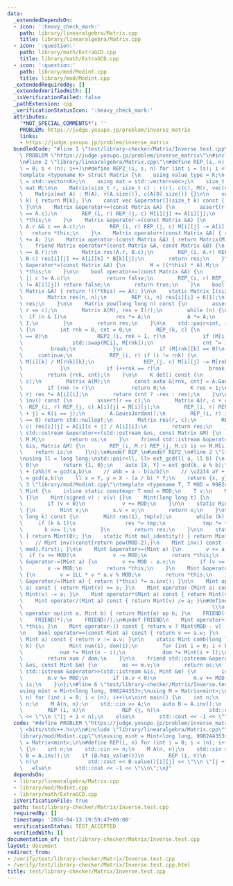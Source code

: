 ```yaml
---
data:
  _extendedDependsOn:
  - icon: ':heavy_check_mark:'
    path: library/linearalgebra/Matrix.cpp
    title: library/linearalgebra/Matrix.cpp
  - icon: ':question:'
    path: library/math/ExtraGCD.cpp
    title: library/math/ExtraGCD.cpp
  - icon: ':question:'
    path: library/mod/Modint.cpp
    title: library/mod/Modint.cpp
  _extendedRequiredBy: []
  _extendedVerifiedWith: []
  _isVerificationFailed: false
  _pathExtension: cpp
  _verificationStatusIcon: ':heavy_check_mark:'
  attributes:
    '*NOT_SPECIAL_COMMENTS*': ''
    PROBLEM: https://judge.yosupo.jp/problem/inverse_matrix
    links:
    - https://judge.yosupo.jp/problem/inverse_matrix
  bundledCode: "#line 1 \"test/library-checker/Matrix/Inverse.test.cpp\"\n#define\
    \ PROBLEM \"https://judge.yosupo.jp/problem/inverse_matrix\"\n#include <bits/stdc++.h>\n\
    \n#line 2 \"library/linearalgebra/Matrix.cpp\"\n#define REP_(i, n) for (int i\
    \ = 0; i < (n); i++)\n#define REP2_(i, s, n) for (int i = (s); i < (n); i++)\n\
    template <typename K> struct Matrix {\n    using value_type = K;\n    using vec\
    \ = std::vector<K>;\n    using mat = std::vector<vec>;\n    size_t r, c;\n   \
    \ mat M;\n\n    Matrix(size_t r, size_t c) : r(r), c(c), M(r, vec(c, K())) {}\n\
    \    Matrix(mat A) : M(A), r(A.size()), c(A[0].size()) {}\n\n    vec &operator[](size_t\
    \ k) { return M[k]; }\n    const vec &operator[](size_t k) const { return M[k];\
    \ }\n\n    Matrix &operator+=(const Matrix &A) {\n        assert(r == A.r && c\
    \ == A.c);\n        REP_(i, r) REP_(j, c) M[i][j] += A[i][j];\n        return\
    \ *this;\n    }\n    Matrix &operator-=(const Matrix &A) {\n        assert(r ==\
    \ A.r && c == A.c);\n        REP_(i, r) REP_(j, c) M[i][j] -= A[i][j];\n     \
    \   return *this;\n    }\n    Matrix operator+(const Matrix &A) { return Matrix(M)\
    \ += A; }\n    Matrix operator-(const Matrix &A) { return Matrix(M) -= A; }\n\n\
    \    friend Matrix operator*(const Matrix &A, const Matrix &B) {\n        assert(A.c\
    \ == B.r);\n        Matrix res(A.r, B.c);\n        REP_(i, A.r) REP_(k, A.c) REP_(j,\
    \ B.c) res[i][j] += A[i][k] * B[k][j];\n        return res;\n    }\n    Matrix\
    \ &operator*=(const Matrix &A) {\n        M = ((*this) * A).M;\n        return\
    \ *this;\n    }\n\n    bool operator==(const Matrix &A) {\n        if (r != A.r\
    \ || c != A.c)\n            return false;\n        REP_(i, r) REP_(j, c) if (M[i][j]\
    \ != A[i][j]) return false;\n        return true;\n    }\n    bool operator!=(const\
    \ Matrix &A) { return !((*this) == A); }\n\n    static Matrix I(size_t n) {\n\
    \        Matrix res(n, n);\n        REP_(i, n) res[i][i] = K(1);\n        return\
    \ res;\n    }\n\n    Matrix pow(long long n) const {\n        assert(n >= 0 &&\
    \ r == c);\n        Matrix A(M), res = I(r);\n        while (n) {\n          \
    \  if (n & 1)\n                res *= A;\n            A *= A;\n            n >>=\
    \ 1;\n        }\n        return res;\n    }\n\n    std::pair<int, int> GaussJordan()\
    \ {\n        int rnk = 0, cnt = 0;\n        REP_(k, c) {\n            if (M[rnk][k]\
    \ == 0)\n                REP2_(i, rnk + 1, r)\n            if (M[i][k] != 0) {\n\
    \                std::swap(M[i], M[rnk]);\n                cnt ^= 1;\n       \
    \         break;\n            }\n            if (M[rnk][k] == 0)\n           \
    \     continue;\n            REP_(i, r) if (i != rnk) {\n                K x =\
    \ M[i][k] / M[rnk][k];\n                REP_(j, c) M[i][j] -= M[rnk][j] * x;\n\
    \            }\n            if (++rnk == r)\n                break;\n        }\n\
    \        return {rnk, cnt};\n    }\n\n    K det() const {\n        assert(r ==\
    \ c);\n        Matrix A(M);\n        const auto &[rnk, cnt] = A.GaussJordan();\n\
    \        if (rnk != r)\n            return 0;\n        K res = 1;\n        REP_(i,\
    \ r) res *= A[i][i];\n        return (cnt ? -res : res);\n    }\n\n    std::optional<Matrix>\
    \ inv() const {\n        assert(r == c);\n        Matrix A(r, c + c);\n      \
    \  REP_(i, r) REP_(j, c) A[i][j] = M[i][j];\n        REP_(i, r) REP_(j, c) A[i][c\
    \ + j] = K(i == j);\n        A.GaussJordan();\n        REP_(i, r) if (A[i][i]\
    \ == 0) return std::nullopt;\n        Matrix res(r, c);\n        REP_(i, r) REP_(j,\
    \ c) res[i][j] = A[i][c + j] / A[i][i];\n        return res;\n    }\n\n    friend\
    \ std::ostream &operator<<(std::ostream &os, const Matrix &M) {\n        os <<\
    \ M.M;\n        return os;\n    }\n    friend std::istream &operator>>(std::istream\
    \ &is, Matrix &M) {\n        REP_(i, M.r) REP_(j, M.c) is >> M.M[i][j];\n    \
    \    return is;\n    }\n};\n#undef REP_\n#undef REP2_\n#line 2 \"library/math/ExtraGCD.cpp\"\
    \nusing ll = long long;\nstd::pair<ll, ll> ext_gcd(ll a, ll b) {\n    if (b ==\
    \ 0)\n        return {1, 0};\n    auto [X, Y] = ext_gcd(b, a % b);\n    // bX\
    \ + (a%b)Y = gcd(a,b)\n    // a%b = a - b(a/b)\n    // \u2234 aY + b(X-(a/b)Y)\
    \ = gcd(a,b)\n    ll x = Y, y = X - (a / b) * Y;\n    return {x, y};\n}\n#line\
    \ 3 \"library/mod/Modint.cpp\"\ntemplate <typename T, T MOD = 998244353> struct\
    \ Mint {\n    inline static constexpr T mod = MOD;\n    T v;\n    Mint() : v(0)\
    \ {}\n    Mint(signed v) : v(v) {}\n    Mint(long long t) {\n        v = t % MOD;\n\
    \        if (v < 0)\n            v += MOD;\n    }\n\n    static Mint raw(int v)\
    \ {\n        Mint x;\n        x.v = v;\n        return x;\n    }\n\n    Mint pow(long\
    \ long k) const {\n        Mint res(1), tmp(v);\n        while (k) {\n       \
    \     if (k & 1)\n                res *= tmp;\n            tmp *= tmp;\n     \
    \       k >>= 1;\n        }\n        return res;\n    }\n\n    static Mint add_identity()\
    \ { return Mint(0); }\n    static Mint mul_identity() { return Mint(1); }\n\n\
    \    // Mint inv()const{return pow(MOD-2);}\n    Mint inv() const { return Mint(ext_gcd(v,\
    \ mod).first); }\n\n    Mint &operator+=(Mint a) {\n        v += a.v;\n      \
    \  if (v >= MOD)\n            v -= MOD;\n        return *this;\n    }\n    Mint\
    \ &operator-=(Mint a) {\n        v += MOD - a.v;\n        if (v >= MOD)\n    \
    \        v -= MOD;\n        return *this;\n    }\n    Mint &operator*=(Mint a)\
    \ {\n        v = 1LL * v * a.v % MOD;\n        return *this;\n    }\n    Mint\
    \ &operator/=(Mint a) { return (*this) *= a.inv(); }\n\n    Mint operator+(Mint\
    \ a) const { return Mint(v) += a; }\n    Mint operator-(Mint a) const { return\
    \ Mint(v) -= a; }\n    Mint operator*(Mint a) const { return Mint(v) *= a; }\n\
    \    Mint operator/(Mint a) const { return Mint(v) /= a; }\n#define FRIEND(op)\
    \                                                             \\\n    friend Mint\
    \ operator op(int a, Mint b) { return Mint(a) op b; }\n    FRIEND(+);\n    FRIEND(-);\n\
    \    FRIEND(*);\n    FRIEND(/);\n#undef FRIEND\n    Mint operator+() const { return\
    \ *this; }\n    Mint operator-() const { return v ? Mint(MOD - v) : Mint(v); }\n\
    \n    bool operator==(const Mint a) const { return v == a.v; }\n    bool operator!=(const\
    \ Mint a) const { return v != a.v; }\n\n    static Mint comb(long long n, int\
    \ k) {\n        Mint num(1), dom(1);\n        for (int i = 0; i < k; i++) {\n\
    \            num *= Mint(n - i);\n            dom *= Mint(i + 1);\n        }\n\
    \        return num / dom;\n    }\n\n    friend std::ostream &operator<<(std::ostream\
    \ &os, const Mint &m) {\n        os << m.v;\n        return os;\n    }\n    friend\
    \ std::istream &operator>>(std::istream &is, Mint &m) {\n        is >> m.v;\n\
    \        m.v %= MOD;\n        if (m.v < 0)\n            m.v += MOD;\n        return\
    \ is;\n    }\n};\n#line 6 \"test/library-checker/Matrix/Inverse.test.cpp\"\n\n\
    using mint = Mint<long long, 998244353>;\nusing M = Matrix<mint>;\n\n#define REP(i,\
    \ n) for (int i = 0; i < (n); i++)\n\nint main() {\n    int n;\n    std::cin >>\
    \ n;\n    M A(n, n);\n    std::cin >> A;\n    auto B = A.inv();\n    if (B.has_value())\n\
    \        REP (i, n)\n            REP (j, n)\n                std::cout << B.value()[i][j]\
    \ << \"\\n \"[j + 1 < n];\n    else\n        std::cout << -1 << \"\\n\";\n}\n"
  code: "#define PROBLEM \"https://judge.yosupo.jp/problem/inverse_matrix\"\n#include\
    \ <bits/stdc++.h>\n\n#include \"library/linearalgebra/Matrix.cpp\"\n#include \"\
    library/mod/Modint.cpp\"\n\nusing mint = Mint<long long, 998244353>;\nusing M\
    \ = Matrix<mint>;\n\n#define REP(i, n) for (int i = 0; i < (n); i++)\n\nint main()\
    \ {\n    int n;\n    std::cin >> n;\n    M A(n, n);\n    std::cin >> A;\n    auto\
    \ B = A.inv();\n    if (B.has_value())\n        REP (i, n)\n            REP (j,\
    \ n)\n                std::cout << B.value()[i][j] << \"\\n \"[j + 1 < n];\n \
    \   else\n        std::cout << -1 << \"\\n\";\n}"
  dependsOn:
  - library/linearalgebra/Matrix.cpp
  - library/mod/Modint.cpp
  - library/math/ExtraGCD.cpp
  isVerificationFile: true
  path: test/library-checker/Matrix/Inverse.test.cpp
  requiredBy: []
  timestamp: '2024-04-13 19:59:47+09:00'
  verificationStatus: TEST_ACCEPTED
  verifiedWith: []
documentation_of: test/library-checker/Matrix/Inverse.test.cpp
layout: document
redirect_from:
- /verify/test/library-checker/Matrix/Inverse.test.cpp
- /verify/test/library-checker/Matrix/Inverse.test.cpp.html
title: test/library-checker/Matrix/Inverse.test.cpp
---
```

